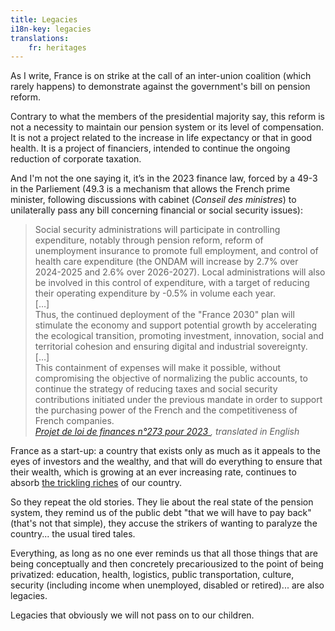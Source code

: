```yaml
---
title: Legacies
i18n-key: legacies
translations:
    fr: heritages
---
```


As I write, France is on strike at the call of an inter-union coalition (which rarely happens) to demonstrate against the government's bill on pension reform.

Contrary to what the members of the presidential majority say, this reform is not a necessity to maintain our pension system or its level of compensation. It is not a project related to the increase in life expectancy or that in good health. It is a project of financiers, intended to continue the ongoing reduction of corporate taxation.

And I'm not the one saying it, it’s in the 2023 finance law, forced by a 49-3 in the Parliement (49.3 is a mechanism that allows the French prime minister, following discussions with cabinet (<i lang="fr">Conseil des ministres</i>) to unilaterally pass any bill concerning financial or social security issues):

> Social security administrations will participate in controlling expenditure, notably through pension reform, reform of unemployment insurance to promote full employment, and control of health care expenditure (the ONDAM will increase by 2.7% over 2024-2025 and 2.6% over 2026-2027). Local administrations will also be involved in this control of expenditure, with a target of reducing their operating expenditure by -0.5% in volume each year.  
> […]  
> Thus, the continued deployment of the "France 2030" plan will stimulate the economy and support potential growth by accelerating the ecological transition, promoting investment, innovation, social and territorial cohesion and ensuring digital and industrial sovereignty.  
> […]  
> This containment of expenses will make it possible, without compromising the objective of normalizing the public accounts, to continue the strategy of reducing taxes and social security contributions initiated under the previous mandate in order to support the purchasing power of the French and the competitiveness of French companies.  
> <cite>[Projet de loi de finances n°273 pour 2023
](https://www.assemblee-nationale.fr/dyn/16/textes/l16b0273_projet-loi), translated in English</cite>

France as a start-up: a country that exists only as much as it appeals to the eyes of investors and the wealthy, and that will do everything to ensure that their wealth, which is growing at an ever increasing rate, continues to absorb [the trickling riches](/notes/2020-01-trickle-down/) of our country.

So they repeat the old stories. They lie about the real state of the pension system, they remind us of the public debt "that we will have to pay back" (that's not that simple), they accuse the strikers of wanting to paralyze the country... the usual tired tales.

Everything, as long as no one ever reminds us that all those things that are being conceptually and then concretely precariousized to the point of being privatized: education, health, logistics, public transportation, culture, security (including income when unemployed, disabled or retired)... are also legacies.

Legacies that obviously we will not pass on to our children.
